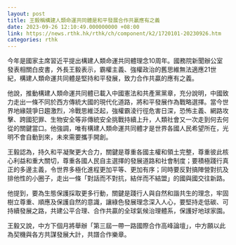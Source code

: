 ```yaml
---
layout: post
title: 王毅稱構建人類命運共同體是和平發展合作共贏應有之義
date: 2023-09-26 12:10:49.000000000 +08:00
link: https://news.rthk.hk/rthk/ch/component/k2/1720101-20230926.htm
categories: rthk
---
```


今年是國家主席習近平提出構建人類命運共同體理念10周年。國務院新聞辦公室發表相關白皮書，外長王毅表示，霸權主義、強權政治的舊思維無法適應21世紀，構建人類命運共同體是堅持和平發展，致力合作共贏的應有之義。

他說，推動構建人類命運共同體已載入中國憲法和共產黨黨章，充分說明，中國致力走出一條不同於西方傳統大國的現代化道路，將和平發展作為戰略選擇。當今世界地緣競爭日趨激烈，冷戰思維泛起，強權霸淩行徑危害日深，恐怖主義、網路攻擊、跨國犯罪、生物安全等非傳統安全挑戰持續上升，人類社會又一次走到何去何從的關鍵當口。他強調，唯有構建人類命運共同體才是世界各國人民希望所在，光明不會自動到來，未來需要攜手開創。

王毅認為，持久和平凝聚更大合力，關鍵是尊重各國主權和領土完整，尊重彼此核心利益和重大關切，尊重各國人民自主選擇的發展道路和社會制度；要積極踐行真正的多邊主義，令世界多極化進程更加平等、更加有序；同時要反對搞陣營對抗及排他性的小圈子，走出一條「對話而不對抗，結伴而不結盟」的國與國交往新路。

他提到，要為生態保護採取更多行動，關鍵是踐行人與自然和諧共生的理念，牢固樹立尊重、順應及保護自然的意識，讓綠色發展理念深入人心，要堅持走低碳、可持續發展之路，共建公平合理、合作共贏的全球氣候治理體系，保護好地球家園。

王毅又說，中方下個月將舉辦「第三屆一帶一路國際合作高峰論壇」，中方願以此為契機與各方共謀發展大計，共譜合作樂章。
